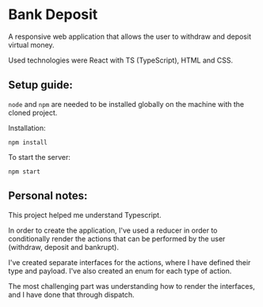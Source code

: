 # Bank Deposit

A responsive web application that allows the user to withdraw and deposit virtual money. 

Used technologies were React with TS (TypeScript), HTML and CSS.

## Setup guide:

`node` and `npm` are needed to be installed globally on the machine with the cloned project.  

Installation:

`npm install`  

To start the server:

`npm start`   

## Personal notes:

This project helped me understand Typescript.

In order to create the application, I've used a reducer in order to conditionally render the actions that can be performed by the user (withdraw, deposit and bankrupt).

I've created separate interfaces for the actions, where I have defined their type and payload. 
I've also created an enum for each type of action.

The most challenging part was understanding how to render the interfaces, and I have done that through dispatch.